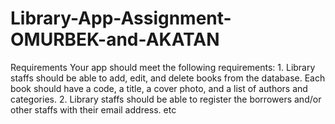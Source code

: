 # Library-App-Assignment-OMURBEK-and-AKATAN
Requirements Your app should meet the following requirements: 1. Library staffs should be able to add, edit, and delete books from the database. Each book should have a code, a title, a cover photo, and a list of authors and categories. 2. Library staffs should be able to register the borrowers and/or other staffs with their email address. etc
